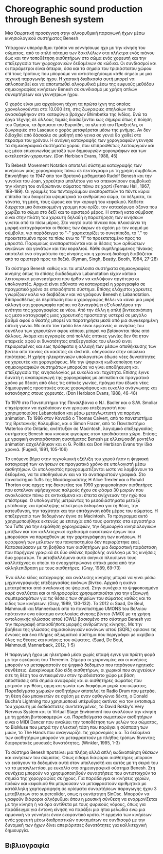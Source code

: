 # Choreographic sound production through Benesh system
Μια θεωριτική προσέγγιση στην αλγορυθμική παραγωγή ήχων μέσω κινησιολογικού συστήματος Benesh

Υπάρχουν υπεράριθμοι τρόποι να γεννήσουμε ήχο με την κίνηση του σώματος, από το απλό πάτημα των δακτλύλων στα πλήκτρα ενός πιάνου έως και την τοποθέτηση αισθητήρων στο σώμα ενός χορευτή και την επεξεργασία των χωροχρονικών δεδομένων σε κώδικα. Οι συνδιασμοί και οι παράμετροι είναι άπειροι, όσα και τα σημεία του τρισιάστατου χώρου επί τους τρόπους που μπορούμε να αντιστοιχήσουμε κάθε σημείο με μια τεχνική παραγωγής ήχου. Η χαοτική διαδικασία αυτή μπορεί να απλοποιηθεί και να αποτυπωθεί αλγορυθικά μέσω της ευφυούς μεθόδου σημειογραφίας κινήσεων Benesh σε συνδιασμό με χρήση απλών συναρτήσεων και γεννητριων ήχου.

Ο χορός είναι μια αρχαίγονη τέχνη τα πρώτα ίχνη της οποίας χρονολογούνται στα 10.000 έτη, στις ζωγραφιες σπηλαίων που ανασκάφθηκαν στα καταφύγια βράχων Bhimbetka της Ινδίας. Ενώ τα έργα τέχνης σε άλλους τομείς διασώζονται εως σήμερα όπως η ποίηση του Ομήρου, τα δράματα του Ευριπίδη, τα γλυπτά του Πραξιτέλη, οι ζωγραφιές στo Lascaux ο χορός μεταφέρεται μέσω της μνήμης. Αν δεν διδαχθεί από δάσκαλο σε μαθητή από γενια σε γενιά θα χαθεί στο πέρασμα του χρόνου. Η ανάγκη καταγραφής των χορογραφιών γεννησε τα σημειογραφικά συστήματα χορού, που επιπροσθέτως λειτουργούν και ως μέσα επικοινωνίας μεταξύ των δημιουργών-χορογράφων και των εκτελεστών-χορευτων. (Don Herbison Evans, 1988, 45)

Το Bebesh Movement Notation αποτελεί σύστημα καταγραφής των κινήσεων μιας χορογραφίας πάνω σε πεντάγραμο με τη χρήση συμβόλων. Επινοήθηκε το 1947 απο τον Βρετανό μαθηματικό Rudolf Benesh και την γυναίκα του Joan, χορεύτρια μπαλέτου για να απεικονίσουν συμβολικά την κίνηση του ανθρώπινου σώματος πάνω σε χαρτί (Fernau Hall, 1967, 188-189). Οι γραμμές του πενταγράμμου αναπαριστούν τα πέντε κύρια επίπεδα που διαιρείται υψομετρικά το ανθρώπινο σώμα, τα πέλματα, τα γόνατα, τη μέση, τους ώμους και την κορυφή του κεφαλιού. Κάθετα διέρχεται μια διακεκομμένη γραμμη που ορίζει τον κατακόρυφο άξονα που χωρίζει το σώμα στο δεξί και το αριστερό μέρος. Η οπτική  κατα σύμβαση είναι στην πλάτη του χορευτή δηλαδή η παρατήρηση των κινήσεων γίνεται από το πίσω μέρος. Στο νοητό αυτό πίνακα που πλαισιώνει τη μορφή καταγράφονται οι θέσεις των άκρων σε σχέση με τον κορμό με σύμβολα, για παράδειγμα το "-" χαρακτηρίζει το συνεπίπεδο, το "." το προεκτεταμένο προς τα πίσω ενω το "Ι" το προεκτεταμένο προς τα μπροστά. Παρομοίως αναπαριστούνται και οι θέσεις των αρθώσεων αγκώνων και γονάτων και του κεφαλιού. Κάθε συμπληρωμενος πίνακας αποτελεί ενα στιγμιότυπο της κίνησης και η χρονική διαδοχή διαβάζεται από τα αριστερά προς τα δεξιά. (Ryman, Singh, Beatty, Booth, 1984, 27-28)

Το σύστημα Benesh καθώς και τα υπόλοιπα συστήματα σημειογραφίας κίνησης όπως το επίσης διαδεδομένο Labanotation είχαν κάποια λειτουργικά μειονεκτήματα που ήρθαν να καλύψουν αργότερα οι υπολογιστές. Αρχικά είναι αδύνατο να καταγραφεί η χορογραφία σε πραγματικό χρόνο σε οποιοδήποτε σύστημα. Επίσης ελάχιστοι χορευτες γνωρίζουν καλα να διαβάζουν και να γράφουν Benesh η Labanotation. Επιπροσθέτως σε περίπτωση που ο χορογραφος θέλει να κάνει μια μικρή αλλαγή στη χορογραφία πρέπει να ξαναγράψει εξ'ολοκλήρου την ενότητα της χορογραφίας εκ νέου. Από την άλλη η απλή βιντεοσκόπιση ως μεσο καταγραφής μιας χορευτικής πραστασης υστερεί σε μεγάλο βαθμό αφού ο θεατής μπορεί να παρατηρήσει μεσά από μια συγκεκρημένη οπτική γωνία. Με αυτό τον τρόπο δεν είναι εμφανείς οι κινήσεις του συνόλου των χορευτώνν αφου κάποιοι μπορεί να βρίσκονται πίσω από άλλους. Ακόμα και εγγραφές από πολλές οπτικες γωνίες δεν θα ηταν επαρκείς αφού οι δυνατότητες επεξεργασίας του υλικού ειναι περιορισμένες και εως πρόσφατα η αλλαγή των μέσων αποθήκευσης των βίντεο από ταινίες σε κασέτες σε dvd κτλ. οδηγούσαν στην απώλεια ποιότητας. Η χρήση ηλεκρτονικών υπολογιστών έδωσε νέες δυνατότητες σε χορευτές και χορογράφους. Με την ψηφιακή κωδικοποίηση των σημειογραφικών συστημάτων μπορούσε να γίνει αποθήκευση και επεξεργασία της κινησιολογίας με ευκολία και ταχύτητα. Επίσης έγινε δυνατή η αναπαραγωγή της χορογραφίας με animation σε πραγματικό χρόνο με θέαση από όλες τις οπτικές γωνίες, πράγμα που έδωσε νέες δημιουργικές προοπτικές στους χορογράφους και ευκολία ανάγνωσης και κατανόησης στους χορευτές. (Don Herbison Evans, 1988, 46-48)

Το 1979 στο Πανεπιστήμιο της Πενσιλβάνια ο N.I. Badler και ο S.W. Smoliar επιχείρησαν να σχεδιάσουν ενα γραφικο επεξεργαστή που χρησιμοποιούσε Labanotation και μέσω μεταγλωττιστή να παράγει animation. Το 1986 στον Καναδά ο Thomas Calvert, από το πανεπιστήμιο της Βρετανικής Κολομβίας, και ο Simon Frazer, από το Πανεπιστήμιο Waterloo στο Ontario, ανέπτυξαν σε Macintosh, λογισμικό επεξεργασίας συτήματος Benesh που κινούσε φιγούρες στον τρισδιάστατο χώρο. Επίσης με γραφική αναπαράσταση συστήματος Benesh με ελλειψοειδή μοντέλα animation ασχολήθηκαν και οι G. Politis και Don Herbison Evans την ίδια χρονιά. (Fugedi, 1991, 105-106)

Το επόμενο βήμα στην τεχνολιγική εξέλιξη του χορού ήταν η ψηφιακή καταγραφή των κινήσεων σε πραγματικό χρόνο σε υπολογιστή μέσω αισθητήρων. Οι υπολογιστές προγραμματίζονται ωστε να λαμβάνουν τα δεδομένα, να τα αποθηκέυουν και να τα αναπαριστούν γραφικά. Στο πανεπιστήμιο Tufts της Μασσαχουσέτης H Alice Trexler και ο Ronald Thorton στις αρχες της δεκαετίας του 1990 χρησιμοποίησαν αισθητήρες που εστελναν υψήσυχνους παλμούς ήχου σε φάσμα 30 μοιρών που ανακλούσαν πάνω σε αντικείμενα και έπειτα ανίχνευαν την ηχώ που επέστρεφε. Ο υπολογιστής μετρώντας το μεσοδιάστηματα μεταξύ μετάδοσης και πρόσληψης επέστρεφε δεδομένα για τη θέση, την κατευθυνση, την ταχύτητα και την επιτάχυνση κάθε μέρος του σώματος. Η επεξεργασία των δεδομένων έγινε σε Macintosh. Το πρόγραμμα αυτό χρησιμοποιήθηκε εκτενώς με επιτυχία από τους φοιτητές στα εργαστήρια του Tufts για την εκμάθηση χορογραφιών, την δημιουργία κινησιολογικών μοτίβων και τον καλλιτεχνικό σχεδιασμό εικαστικών έργων που μπορούσαν να παραχθούν με την χαρτογράφηση των κινήσεων. H εφαρμογή των μελετων του πανεπιστημίου δεν περιορίστηκε εκεί. Κατασκεύασαν με τη βοήθεια των αισθητήρων μια διαραστική παράσταση που παρήγαγε γραφικά σε δύο οθόνες προβολής ανάλογα με τις κινήσεις δυο χορευτών. Το μεταβαλλόμενο αυτό σκηνικό πλαισίωνε τους καλλιτέχνες οι οποίοι το ενορχηστρώνανε οπτικά μεσα από την αλληλεπίδραση με τους αισθητήρες. (Gray, 1989, 69-73)

Ένα άλλο είδος καταγραφής και ανάλυσης κίνησης μπορεί να γινει μέσω μηχανογραφικής επεξεργασίας εικόνων βίντεο. Αρχικά η εικόνα μετατρέπεται από αναλογική σε ψηφιακή. Στην συνέχεια το ψηφοποιημένο καρέ αναλύεται και οι πληροφορίες χρησιμοποιούται για την εξαγωγή συμπερασμάτων για τις θέσεις των σημείων του σώματος καθώς και το είδος των κινήσεων. (Gray, 1989, 130-132). Το 2012 οι Saad, De Beul, Mahmoudi και Mannerback από το πανεπιστήμιο UMONS του Βελγίου πρότειναν ενα σύστημα οντολογίας κίνησης βίντεο (VMO) με τη χρήση οντολογικής γλώσσας ιστού (OWL) βασισμένο στο σύστημα Benesh για την περιγραφή οποιασδήποτε μορφής ανθρώπινης κίνησης. Με την βοήθεια της γλώσσας σημασιολογικών κανόνων ιστού (SQRL) ορίσανε τις έννοιες και ένα πλήρες αξιωματικό σύστημα που περιγράφει με ακρίβεια όλες τις θέσεις και κινήσεις του σώματος. (Saad, De Beul, Mahmoudi,Mannerback, 2012, 1-5)

Η παραγωγή ήχου με ηλεκτρικά μέσα χωρίς επαφή εγινε για πρώτη φορά με την εφεύρεση του Theremin. Σήμερα οι χειρονομίες και οι κινήσεις μπορούν να μεταφραστούν σε ψηφικά δεδομένα που παράγουν ηχητικές συνθέσεις. Διακρίνουμε δύο είδη αισθητήρων, οι χωρικοί που ανιχνεύουν είτε τη θέση του αντικειμένου στον τρισδιάστατο χώρο με βάση αποστάσεις από σημεία αναφοράς και οι αισθητήρες σώματος που μετρούν την θέση, ορμη και γωνία των διαφόρων μερώ του σώματος. Παραδείγματα χωρικών αισθητήρων αποτελεί το Radio Drum που μετράει τη θέση δύο μπαγκετών σε σχέση με εναν ορθογώνιο δέκτη, ο Donald Bucha's Lightning που χρησιμοποιεί υπέρυθρες ακτίνες για τον εντοπισμό του χορευτή με δισδιάστατες συντεταγμένες, το David Rokby's Very Nervous System και το Virtual Stage Enviroment  που αναλύουν την κίνηση με τη χρήση βιντεοκαμερών κ.α. Παραδείγματα σωματικών αισθητήρων είναι ο MIDI Dancer που αναλύει την τοποθέτηση των μελών του σώματος, το BioMuse που μετρά την ηλεκτική τάση που παράγει η σύσπαση των μυών, το The Hands που αναγνωρίζει τις χειρονομίες κ.α. Τα δεδομένα των αισθητήρων μπορούν να μεταφραστούν με πλήθος τρόπων δίνοντας διαφορετικές μουσικές δυνατότητες. (Winkler, 1995, 1-3)

Το σύστημα Benesh προτείνει μια πλήρη αλλά απλή κωδικοποίηση θέσεων και κινήσεων του σώματος. Όπως είδαμε διάφοροι αισθητήρες μπορούν να εισάγουν τα δεδομένα αυτά στον υπολογιστή και αυτός με τη σειρά του να τα μεταγλωττίσει με ευκολία στο σημειογραφικό σύστημα Benesh. Στη συνέχεια μπορούν να χρησιμοποιηθούν συναρτήσεις που αντιστοιχούν τα σημεία της χορογραφίας σε ήχους. Για παράδειγμα οι κινήσεις χεριών, ποδιών και κεφαλιού θα μπορούσαν να μεταφραστούν αριθμητικά με κατάλληλη χαρτογράφηση σε ορίσματα συναρτήσεων παραγωγής ήχου 3 μεταβλητων στο supercolider, οπως η συνάρτηση SinOsc. Μπορούν να γραφούν διάφοροι αλγόρυθμοι όπου η μουσική σύνθεση να εναρμονίζεται με την κίνηση ή να δρα αντίθετα με τους φυρικούς νόμους, όπως για παράδειγμα για έντονη κίνηση να παράξει μια ήπια μελωδία ενώ μια αρμονική να γεννήσει έναν εκοφαντικό κρότο. Η ερμηνία των κινήσεων ενός χορευτή μέσω διαδραστικών συστημάτων σε συνδιασμό με την δυναμική των ήχων δίνει απεριόριτσες δυνατότητες για καλλιτεχνική δημιουργία.   

## Βιβλιογραφία

